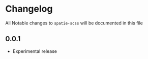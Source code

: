 # Changelog

All Notable changes to `spatie-scss` will be documented in this file

## 0.0.1
- Experimental release
